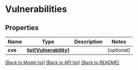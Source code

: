 # Vulnerabilities

## Properties
Name | Type | Description | Notes
------------ | ------------- | ------------- | -------------
**cve** | [**list[Vulnerability]**](Vulnerability.md) |  | [optional] 

[[Back to Model list]](../README.md#documentation-for-models) [[Back to API list]](../README.md#documentation-for-api-endpoints) [[Back to README]](../README.md)


